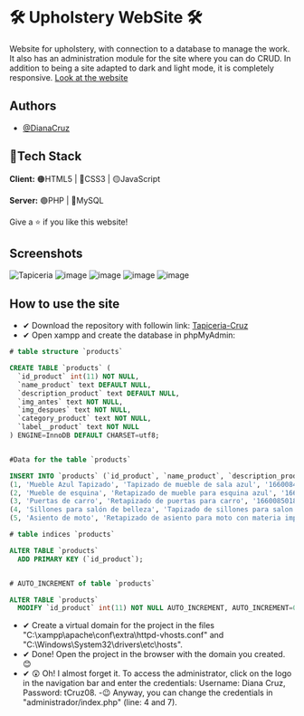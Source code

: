 
# 🛠 Upholstery WebSite 🛠
Website for upholstery, with connection to a database to manage the work.
It also has an administration module for the site where you can do CRUD. In addition to being a site adapted to dark and light mode, it is completely responsive.
[Look at the website](https://tapiceriacruz.000webhostapp.com)

## Authors

- [@DianaCruz](https://github.com/DianaVCruz)

## 🔧Tech Stack

**Client:** 🟠HTML5 | 🔵CSS3 | 🟡JavaScript

**Server:** 🟣PHP | 🔵MySQL

Give a ⭐ if you like this website!
<br>

## Screenshots
![Tapiceria](https://user-images.githubusercontent.com/98240550/184265338-68d0369c-741d-4002-916b-f4c75adb9bbb.PNG)
![image](https://user-images.githubusercontent.com/98240550/184265484-5ab7add8-c71e-4974-ac6e-8504dd6ea51b.png)
![image](https://user-images.githubusercontent.com/98240550/184265932-dace504c-5b20-40d8-85eb-4890552c1547.png) 
![image](https://user-images.githubusercontent.com/98240550/184266082-c3686a5f-41c7-40a7-a59e-e2322b310a35.png)
![image](https://user-images.githubusercontent.com/98240550/184266234-ea31fb7f-d9fb-43c8-8d85-d7439818f2d1.png)


## How to use the site

- ✔ Download the repository with followin link: [Tapiceria-Cruz](https://github.com/DianaVCruz/SitioWeb-Tapiceria/archive/refs/heads/main.zip)
- ✔ Open xampp and create the database in phpMyAdmin:
```SQL
# table structure `products`

CREATE TABLE `products` (
  `id_product` int(11) NOT NULL,
  `name_product` text DEFAULT NULL,
  `description_product` text DEFAULT NULL,
  `img_antes` text NOT NULL,
  `img_despues` text NOT NULL,
  `category_product` text NOT NULL,
  `label__product` text NOT NULL
) ENGINE=InnoDB DEFAULT CHARSET=utf8;


#Data for the table `products`

INSERT INTO `products` (`id_product`, `name_product`, `description_product`, `img_antes`, `img_despues`, `category_product`, `label__product`) VALUES
(1, 'Mueble Azul Tapizado', 'Tapizado de mueble de sala azul', '1660084559_servicio-mueble1.png', '1660084559_servicio-mueble1.png', 'hogar', 'Sillon Sala Mueble Hogar Oficina'),
(2, 'Mueble de esquina', 'Retapizado de mueble para esquina azul', '1660084659_mueble1.jpg', '1660084659_mueble1.jpg', 'oficina', 'Mueble oficina sillon sillón sala juego de muebles'),
(3, 'Puertas de carro', 'Retapizado de puertas para carro', '1660085018_mueble3.jpg', '1660085018_tapizado3.jpg', 'vehículo', 'carro puertas puerta vehículo vehiculo autos'),
(4, 'Sillones para salón de belleza', 'Tapizado de sillones para salon de belleza', '1660086708_tapizado4.jpg', '1660086708_tapizado4.jpg', 'oficina', 'Sillones sillon sillón salon de belleza muebles'),
(5, 'Asiento de moto', 'Retapizado de asiento para moto con materia impermeable.', '1660086971_m10_1.jpg', '1660086971_m10_2.jpg', 'vehículo', 'asiento de moto');

# table indices `products`

ALTER TABLE `products`
  ADD PRIMARY KEY (`id_product`);


# AUTO_INCREMENT of table `products`

ALTER TABLE `products`
  MODIFY `id_product` int(11) NOT NULL AUTO_INCREMENT, AUTO_INCREMENT=0;
```
- ✔ Create a virtual domain for the project in the files "C:\xampp\apache\conf\extra\httpd-vhosts.conf" and "C:\Windows\System32\drivers\etc\hosts".
- ✔ Done! Open the project in the browser with the domain you created. 😊
- ✔ 😲 Oh! I almost forget it. To access the administrator, click on the logo in the navigation bar and enter the credentials: Username: Diana Cruz, Password: tCruz08.
-😉 Anyway, you can change the credentials in "administrador/index.php" (line: 4 and 7).

